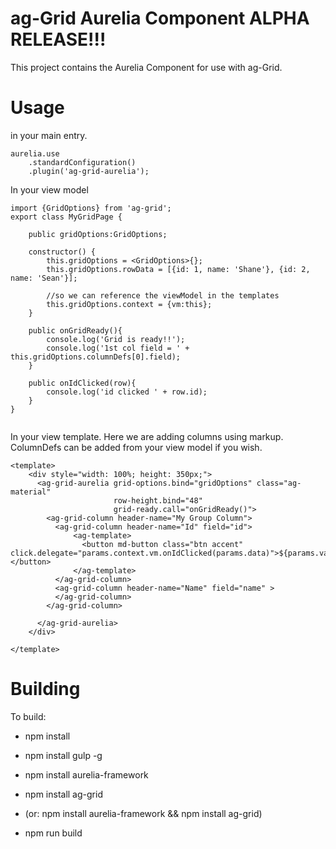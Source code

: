 ag-Grid Aurelia Component  ALPHA RELEASE!!!
==============

This project contains the Aurelia Component for use with ag-Grid.

Usage
==============

in your main entry.
```
aurelia.use
    .standardConfiguration()
    .plugin('ag-grid-aurelia');
```

In your view model
```
import {GridOptions} from 'ag-grid';
export class MyGridPage {

    public gridOptions:GridOptions;

    constructor() {
        this.gridOptions = <GridOptions>{};
        this.gridOptions.rowData = [{id: 1, name: 'Shane'}, {id: 2, name: 'Sean'}];

        //so we can reference the viewModel in the templates
        this.gridOptions.context = {vm:this};
    }

    public onGridReady(){
        console.log('Grid is ready!!');
        console.log('1st col field = ' + this.gridOptions.columnDefs[0].field);
    }

    public onIdClicked(row){
        console.log('id clicked ' + row.id);
    }
}


```


In your view template.  Here we are adding columns using markup. ColumnDefs can be added from your view model if you wish.
```
<template>
    <div style="width: 100%; height: 350px;">
      <ag-grid-aurelia grid-options.bind="gridOptions" class="ag-material"
                       row-height.bind="48"
                       grid-ready.call="onGridReady()">
        <ag-grid-column header-name="My Group Column">
          <ag-grid-column header-name="Id" field="id">
              <ag-template>
                <button md-button class="btn accent"  click.delegate="params.context.vm.onIdClicked(params.data)">${params.value}</button>
              </ag-template>
          </ag-grid-column>
          <ag-grid-column header-name="Name" field="name" >
          </ag-grid-column>
        </ag-grid-column>

      </ag-grid-aurelia>
    </div>

</template>
```



Building
==============

To build:
- npm install
- npm install gulp -g
- npm install aurelia-framework
- npm install ag-grid
- (or: npm install aurelia-framework && npm install ag-grid)

- npm run build

